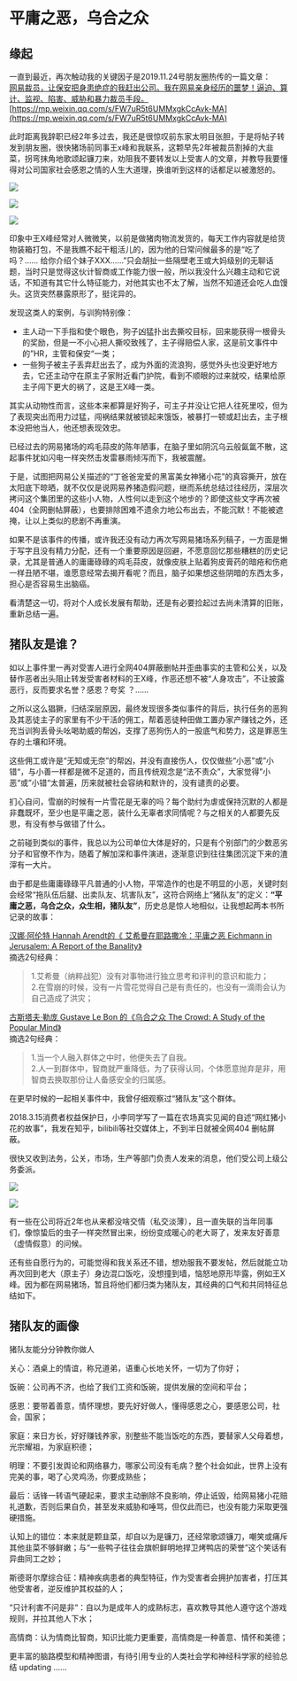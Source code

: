 # 平庸之恶，乌合之众

## 缘起

一直到最近，再次触动我的关键因子是2019.11.24号朋友圈热传的一篇文章：  
[网易裁员，让保安把身患绝症的我赶出公司。我在网易亲身经历的噩梦！逼迫、算计、监视、陷害、威胁和暴力裁员手段。](https://mp.weixin.qq.com/s/FW7uR5t6UMMxgkCcAvk-MA)[https://mp.weixin.qq.com/s/FW7uR5t6UMMxgkCcAvk-MA](https://mp.weixin.qq.com/s/FW7uR5t6UMMxgkCcAvk-MA)

此时距离我辞职已经2年多过去，我还是很惊叹前东家太明目张胆，于是将帖子转发到朋友圈，很快猪场前同事王x峰和我联系，这颗早先2年被裁员割掉的大韭菜，拐弯抹角地歌颂起镰刀来，劝阻我不要转发以上受害人的文章，并教导我要懂得对公司国家社会感恩之情的人生大道理，换谁听到这样的话都足以被激怒的。

![](../../../.gitbook/assets/wsf1.png)

![](../../../.gitbook/assets/wsf2.png)

![](../../../.gitbook/assets/wsf3.png)

印象中王X峰经常对人微微笑，以前是做猪肉物流发货的，每天工作内容就是给货物装箱打包，不是我瞧不起干粗活儿的，因为他的日常问候最多的是“吃了吗？…… 给你介绍个妹子XXX……”只会胡扯一些隔壁老王或大妈级别的无聊话题，当时只是觉得这伙计智商或工作能力很一般，所以我没什么兴趣主动和它说话，不知道有其它什么特征能力，对他其实也不太了解，当然不知道还会吃人血馒头。这货突然暴露原形了，挺诧异的。

发现这类人的案例，与训狗特别像：

* 主人动一下手指和使个眼色，狗子凶猛扑出去撕咬目标，回来能获得一根骨头的奖励，但是一不小心把人撕咬致残了，主子得赔偿人家，这是前文事件中的”HR，主管和保安“一类；
* 一些狗子被主子丢弃赶出去了，成为外面的流浪狗，感觉外头也没更好地方去，它还主动守在原主子家附近看门护院，看到不顺眼的过来就咬，结果给原主子闯下更大的祸了，这是王X峰一类。

其实从动物性而言，这些本来都算是好狗子，可主子并没让它把人往死里咬，但为了表现突出而用力过猛，闯祸结果就被锁起来饿饭，被暴打一顿或赶出去，主子根本没把他当人，他还想表现效忠。

已经过去的网易猪场的鸡毛蒜皮的陈年陋事，在脑子里如阴沉乌云般氤氲不散，这起事件犹如闪电一样突然击发雷暴雨倾泻而下，我被震醒。

于是，试图把网易公关描述的“丁爸爸宠爱的黑富美女神猪小花”的真容撕开，放在太阳底下晾晒，就不仅仅是说网易养猪造假问题，继而系统总结过往经历，深层次拷问这个集团里的这些小人物，人性何以走到这个地步的？即使这些文字再次被404（全网删帖屏蔽），也要排除困难不遗余力地公布出去，不能沉默！不能被遮掩，让以上类似的悲剧不再重演。

如果不是该事件的传播，或许我还没有动力再次写网易猪场系列稿子，一方面是懒于写字且没有精力分配，还有一个重要原因是回避，不愿意回忆那些糟糕的历史记录，尤其是普通人的庸庸碌碌的鸡毛蒜皮，就像皮肤上贴着狗皮膏药的暗疮和伤疤一样丑陋不堪，谁愿意经常去揭开看呢？而且，脑子如果想这些阴暗的东西太多，担心是否容易生出脑癌。

看清楚这一切，将对个人成长发展有帮助，还是有必要捡起过去尚未清算的旧账，重新总结一遍。

## 猪队友是谁？

如以上事件里一再对受害人进行全网404屏蔽删帖并歪曲事实的主管和公关，以及替作恶者出头阻止转发受害者材料的王X峰，作恶还想不被“人身攻击”，不让披露恶行，反而要求名誉？感恩？夸奖 ？……

之所以这么猖獗，归结深层原因，最终发现很多类似事件的背后，执行任务的恶狗及其恶徒主子的家里有不少干活的佣工，帮着恶徒种田做工置办家产赚钱之外，还充当训狗丢骨头吆喝助威的帮凶，支撑了恶狗伤人的一股底气和势力，这是罪恶生存的土壤和环境。

这些佣工或许是“无知或无奈”的帮凶，并没有直接伤人，仅仅做些“小恶”或”小错“，与小善一样都是微不足道的，而且传统观念是“法不责众”，大家觉得”小恶“或”小错“太普遍，历来就被社会容纳和默许的，没有谴责的必要。

扪心自问，雪崩的时候有一片雪花是无辜的吗？每个助纣为虐或保持沉默的人都是非蠢既坏，至少也是平庸之恶，装什么无辜者求同情呢？与之相关的人都要先反思，有没有参与做错了什么。

之前碰到类似的事件，我总以为公司单位大体是好的，只是有个别部门的少数恶劣分子和官僚不作为，随着了解加深和事件演进，逐渐意识到往往集团沉淀下来的渣滓有一大片。

由于都是些庸庸碌碌平凡普通的小人物，平常造作的也是不明显的小恶，关键时刻会经常“拖队伍后腿、出卖队友、坑害队友”，这符合网络上“猪队友”的定义：**“平庸之恶，乌合之众，众生相，猪队友”**，历史总是惊人地相似，让我想起两本书所记录的故事：

[汉娜·阿伦特 Hannah Arendt的《 艾希曼在耶路撒冷：平庸之恶 Eichmann in Jerusalem: A Report of the Banality》](https://github.com/lizi-in/blog/tree/cc233bf1ba90f75b16ebcf3f3dfc99245012ad72/subject/26834183/README.md)  
摘选2句经典：

> 1.艾希曼（纳粹战犯）没有对事物进行独立思考和评判的意识和能力；  
> 2.在雪崩的时候，没有一片雪花觉得自己是有责任的，也没有一滴雨会认为自己造成了洪灾；

[古斯塔夫·勒庞 Gustave Le Bon 的《乌合之众 The Crowd: A Study of the Popular Mind》 ](https://book.douban.com/subject/1012611/)  
摘选2句经典：

> 1.当一个人融入群体之中时，他便失去了自我。  
> 2.人一到群体中，智商就严重降低，为了获得认同，个体愿意抛弃是非，用智商去换取那份让人备感安全的归属感。

在更早时候的一起相关事件中，我曾仔细观察过“猪队友”这个群体。

2018.3.15消费者权益保护日，小李同学写了一篇在农场真实见闻的自述“网红猪小花的故事”，我发在知乎，bilibili等社交媒体上，不到半日就被全网404 删帖屏蔽。

很快又收到法务，公关，市场，生产等部门负责人发来的消息，他们受公司上级公务委派。

![](../../../.gitbook/assets/xhd1.png)

![](../../../.gitbook/assets/xhd2.png)

有一些在公司将近2年也从来都没啥交情（私交淡薄），且一直失联的当年同事们，像惊蛰后的虫子一样突然冒出来，纷纷变成暖心的老大哥了，发来友好善意（虚情假意）的问候。

还有些自愿行为的，可能觉得和我关系还不错，想劝服我不要发帖，然后就能立功再次回到老大（原主子）身边混口饭吃，没想撞到墙，恼怒地原形毕露，例如王X峰。因为都在网易猪场，暂且将他们都归类为猪队友，其经典的口气和共同特征总结如下。

## 猪队友的画像

猪队友能分分钟教你做人

关心：酒桌上的情谊，称兄道弟，语重心长地关怀，一切为了你好；

饭碗：公司再不济，也给了我们工资和饭碗，提供发展的空间和平台；

感恩：要带着善意，情怀理想，要先好好做人，懂得感恩之心，要感恩公司，社会，国家；

家庭：来日方长，好好赚钱养家，别整些不能当饭吃的东西，要替家人父母着想，光宗耀祖，为家庭积德；

明理：不要引发舆论和网络暴力，哪家公司没有毛病？整个社会如此，世界上没有完美的事，喝了心灵鸡汤，你要成熟些；

最后：话锋一转语气硬起来，要求主动删除不良影响，停止诋毁，给网易猪小花赔礼道歉，否则后果自负，甚至发来威胁和唾骂，但仅此而已，也没有能力采取更强硬措施。

认知上的错位：本来就是颗韭菜，却自以为是镰刀，还经常歌颂镰刀，嘲笑或痛斥其他韭菜不够鲜嫩；与“一些鸭子往往会旗帜鲜明地捍卫烤鸭店的荣誉”这个笑话有异曲同工之妙；

斯德哥尔摩综合征：精神疾病患者的典型特征，作为受害者会拥护加害者，打压其他受害者，逆反维护其权益的人；

“只计利害不问是非“：自以为是成年人的成熟标志，喜欢教导其他人遵守这个游戏规则，并拉其他人下水；

高情商：认为情商比智商，知识比能力更重要，高情商是一种善意、情怀和美德；

更丰富的脑路模型和精神图谱，有待引用专业的人类社会学和神经科学家的经验总结 updating ……

